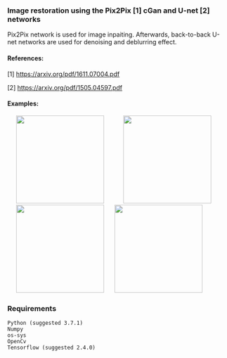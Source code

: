 ### Image restoration using the Pix2Pix [1] cGan and U-net [2] networks 

Pix2Pix network is used for image inpaiting.
Afterwards, back-to-back U-net networks are used for denoising and deblurring effect. 

#### References:

[1] https://arxiv.org/pdf/1611.07004.pdf

[2] https://arxiv.org/pdf/1505.04597.pdf


#### Examples:


<p float="left">
<img   src="images/112testing.png"  hspace="20" width="200" >  
<img   src="images/mybin_112.png"  hspace="20" width="200">   
<img   src="images/24testing.png"  hspace="20" width="200" >  
<img   src="images/mybin_24.png"  width="200">   
</p>


### Requirements 
```
Python (suggested 3.7.1)  
Numpy   
os-sys  
OpenCv  
Tensorflow (suggested 2.4.0)  